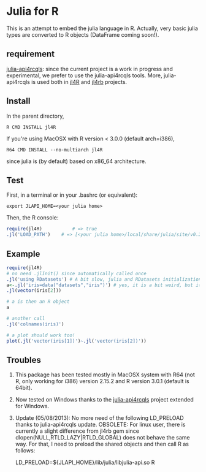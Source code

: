 # Julia for R

This is an attempt to embed the julia language in R. Actually, very basic julia types are converted to R objects (DataFrame coming soon!).

## requirement

[julia-api4rcqls](https://github.com/rcqls/julia-api4rcqls): since the current project is a work in progress 
and experimental, we prefer to use the julia-api4rcqls tools. 
More, julia-api4rcqls is used both in [jl4R](https://github.com/rcqls/jl4R) and [jl4rb](https://github.com/rcqls/jl4rb) projects.

## Install

In the parent directory,

	R CMD INSTALL jl4R
	
If you're using MacOSX with R version < 3.0.0 (default arch=i386),

	R64 CMD INSTALL --no-multiarch jl4R

since julia is (by default) based on x86_64 architecture. 

## Test

First, in a terminal or in your .bashrc (or equivalent):

	export JLAPI_HOME=<your julia home>

Then, the R console:

```{.R execute="false"}
require(jl4R)			# => true
.jl('LOAD_PATH')	# => [<your julia home>/local/share/julia/site/v0.2", "<your julia home>/share/julia/site/v0.2"]
```

## Example
```{.R execute="false"}
require(jl4R)
# no need .jlInit() since automatically called once
.jl('using RDatasets') # A bit slow, julia and RDatasets initializations
a<-.jl('iris=data("datasets","iris")') # yes, it is a bit weird, but it is for testing!
.jl(vector(iris[2]))

# a is then an R object
a

# another call
.jl('colnames(iris)')

# a plot should work too!
plot(.jl('vector(iris[1])')~.jl('vector(iris[2])'))
```

## Troubles

1. This package has been tested mostly in MacOSX system with R64 (not R, only working for i386) version 2.15.2 and R version 3.0.1 (default is 64bit).
1. Now tested on Windows thanks to the [julia-api4rcqls](https://github.com/rcqls/julia-api4rcqls) project extended for Windows.
1. Update (05/08/2013): No more need of the following LD_PRELOAD thanks to julia-api4rcqls update. OBSOLETE: For linux user, there is currently a slight difference from jl4rb gem since dlopen(NULL,RTLD_LAZY|RTLD_GLOBAL) does not behave the same way. For that, I need to preload the shared objects and then call R as follows: 

	LD_PRELOAD=${JLAPI_HOME}/lib/julia/libjulia-api.so R

